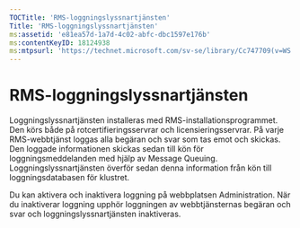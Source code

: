 ```yaml
---
TOCTitle: 'RMS-loggningslyssnartjänsten'
Title: 'RMS-loggningslyssnartjänsten'
ms:assetid: 'e81ea57d-1a7d-4c02-abfc-dbc1597e176b'
ms:contentKeyID: 18124938
ms:mtpsurl: 'https://technet.microsoft.com/sv-se/library/Cc747709(v=WS.10)'
---
```


RMS-loggningslyssnartjänsten
============================

Loggningslyssnartjänsten installeras med RMS-installationsprogrammet. Den körs både på rotcertifieringsservrar och licensieringsservrar. På varje RMS-webbtjänst loggas alla begäran och svar som tas emot och skickas. Den loggade informationen skickas sedan till kön för loggningsmeddelanden med hjälp av Message Queuing. Loggningslyssnartjänsten överför sedan denna information från kön till loggningsdatabasen för klustret.

Du kan aktivera och inaktivera loggning på webbplatsen Administration. När du inaktiverar loggning upphör loggningen av webbtjänsternas begäran och svar och loggningslyssnartjänsten inaktiveras.
